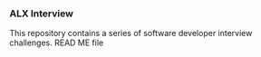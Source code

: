 ### ALX Interview
This repository contains a series of software developer interview challenges.
READ ME file
